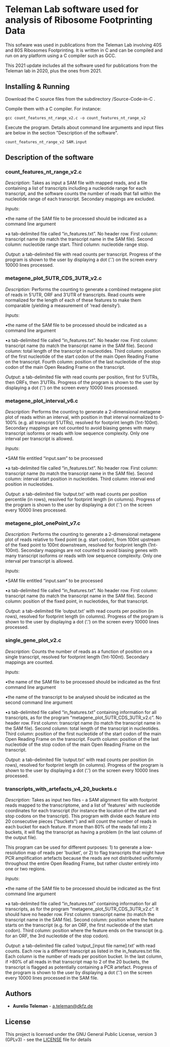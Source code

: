 # Teleman Lab software used for analysis of Ribosome  Footprinting Data

This sofware was used in publications from the Teleman Lab involving 40S and 80S Ribosomes Footprinting. It is written in C and can be compiled and run on any platform using a C compiler such as GCC.

This 2021 update includes all the software used for publications from the Teleman lab in 2020, plus the ones from 2021.



## Installing & Running

Download the C source files from the subdirectory /Source-Code-in-C .



Compile them with a C compiler. For instance:

```
gcc count_features_nt_range_v2.c -o count_features_nt_range_v2
```



Execute the program. Details about command line arguments and input files are below in the section "Description of the software".

```
count_features_nt_range_v2 SAM.input
```





## Description of the software



### count_features_nt_range_v2.c ###

*Description*: Takes as input a SAM file with mapped reads, and a file containing a list of transcripts including a nucleotide range for each transcript, and the software counts the number of reads that fall within the nucleotide range of each transcript. Secondary mappings are excluded.

 

*Inputs*:

•the name of the SAM file to be processed should be indicated as a command line argument

•a tab-delimited file called “in_features.txt”. No header row. First column: transcript name (to match the transcript name in the SAM file). Second column: nucleotide range start. Third column: nucleotide range stop.

 

*Output*: a tab-delimited file with read counts per transcript. Progress of the program is shown to the user by displaying a dot (‘.’) on the screen every 10000 lines processed.

 

 

### metagene_plot_5UTR_CDS_3UTR_v2.c ###

*Description:* Performs the counting to generate a combined metagene plot of reads in 5’UTR, ORF and 3’UTR of transcripts. Read counts were normalized for the length of each of these features to make them comparable (yielding a measurement of ‘read density’).

 

*Inputs*:

•the name of the SAM file to be processed should be indicated as a command line argument

•a tab-delimited file called “in_features.txt”. No header row. First column: transcript name (to match the transcript name in the SAM file). Second column: total length of the transcript in nucleotides. Third column: position of the first nucleotide of the start codon of the main Open Reading Frame on the transcript. Fourth column: position of the last nucleotide of the stop codon of the main Open Reading Frame on the transcript.

 

*Output*: a tab-delimited file with read counts per position, first for 5’UTRs, then ORFs, then 3’UTRs. Progress of the program is shown to the user by displaying a dot (‘.’) on the screen every 10000 lines processed.

 

 

### metagene_plot_interval_v6.c ###

*Description:* Performs the counting to generate a 2-dimensional metagene plot of reads within an interval, with position in that interval normalized to 0-100% (e.g. all transcript 5’UTRs), resolved for footprint length (1nt-100nt). Secondary mappings are not counted to avoid biasing genes with many transcript isoforms or reads with low sequence complexity. Only one interval per transcript is allowed.

 

*Inputs*:

•SAM file entitled “input.sam” to be processed

•a tab-delimited file called “in_features.txt”. No header row. First column: transcript name (to match the transcript name in the SAM file). Second column: interval start position in nucleotides. Third column: interval end position in nucleotides.

 

*Output*: a tab-delimited file ‘output.txt’ with read counts per position percentile (in rows), resolved for footprint length (in columns). Progress of the program is shown to the user by displaying a dot (‘.’) on the screen every 10000 lines processed.

 

 

### metagene_plot_onePoint_v7.c ###

*Description:* Performs the counting to generate a 2-dimensional metagene plot of reads relative to fixed point (e.g. start codon), from 100nt upstream of the fixed point to 100nt downstream, resolved for footprint length (1nt-100nt). Secondary mappings are not counted to avoid biasing genes with many transcript isoforms or reads with low sequence complexity. Only one interval per transcript is allowed.

 

*Inputs*:

•SAM file entitled “input.sam” to be processed

•a tab-delimited file called “in_features.txt”. No header row. First column: transcript name (to match the transcript name in the SAM file). Second column: position of the fixed point, in nucleotides, for that transcript.

 

*Output*: a tab-delimited file ‘output.txt’ with read counts per position (in rows), resolved for footprint length (in columns). Progress of the program is shown to the user by displaying a dot (‘.’) on the screen every 10000 lines processed.

 

 

### single_gene_plot_v2.c ###

*Description:* Counts the number of reads as a function of position on a single transcript, resolved for footprint length (1nt-100nt). Secondary mappings are counted.

 

*Inputs*:

•the name of the SAM file to be processed should be indicated as the first command line argument

•the name of the transcript to be analysed should be indicated as the second command line argument

•a tab-delimited file called “in_features.txt” containing information for all transcripts, as for the program “metagene_plot_5UTR_CDS_3UTR_v2.c”. No header row. First column: transcript name (to match the transcript name in the SAM file). Second column: total length of the transcript in nucleotides. Third column: position of the first nucleotide of the start codon of the main Open Reading Frame on the transcript. Fourth column: position of the last nucleotide of the stop codon of the main Open Reading Frame on the transcript.

 

*Output*: a tab-delimited file ‘output.txt’ with read counts per position (in rows), resolved for footprint length (in columns). Progress of the program is shown to the user by displaying a dot (‘.’) on the screen every 10000 lines processed.



### transcripts_with_artefacts_v4_20_buckets.c ###

*Description:* Takes as input two files - a SAM alignment file with footprint reads mapped to the transcriptome, and a list of 'features' with nucleotide coordinates for each transcript (for instance the location of the start and stop codons on the transcript). This program with divide each feature into 20 consecutive pieces ("buckets") and will count the number of reads in each bucket for each feature. If more than 80% of the reads fall into 2 buckets, it will flag the transcript as having a problem (in the last column of the output file). 

This program can be used for different purposes: 1) to generate a low-resolution map of reads per 'bucket', or 2) to flag transcripts that might have PCR amplification artefacts because the reads are not distributed uniformly throughout the entire Open Reading Frame, but rather cluster entirely into one or two regions. 



*Inputs*:

•the name of the SAM file to be processed should be indicated as the first command line argument

•a tab-delimited file called “in_features.txt” containing information for all transcripts, as for the program “metagene_plot_5UTR_CDS_3UTR_v2.c”. It should have no header row. First column: transcript name (to match the transcript name in the SAM file). Second column: position where the feature starts on the transcript (e.g. for an ORF, the first nucleotide of the start codon). Third column: position where the feature ends on the transcipt (e.g. for an ORF, the 3rd nucleotide of the stop codon).

 

*Output*: a tab-delimited file called ‘output_[input file name].txt’ with read counts. Each row is a different transcript as listed in the in_features.txt file. Each column is the number of reads per position bucket. In  the last column, if >80% of all reads in that transcript map to 2 of the 20 buckets, the transcript is flagged as potentially containing a PCR artefact.  Progress of the program is shown to the user by displaying a dot (‘.’) on the screen every 10000 lines processed in the SAM file.

 

## Authors

* **Aurelio Teleman** - a.teleman@dkfz.de



## License

This project is licensed under the GNU General Public License, version 3 (GPLv3) - see the [LICENSE](LICENSE) file for details

